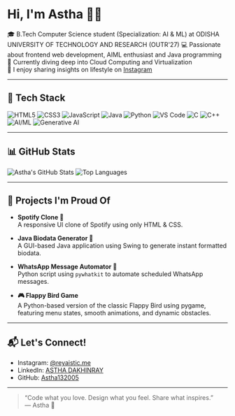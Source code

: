 # Hi, I'm Astha 👋✨

🎓 B.Tech Computer Science student (Specialization: AI & ML) at ODISHA UNIVERSITY OF TECHNOLOGY AND RESEARCH (OUTR'27)
💻 Passionate about frontend web development, AIML enthusiast and Java programming  
🌱 Currently diving deep into Cloud Computing and Virtualization  
💬 I enjoy sharing insights on lifestyle on [Instagram](https://www.instagram.com/reyalistic.me?igsh=a2lmMWFuamE3MHJn)

---

## 🧰 Tech Stack

![HTML5](https://img.shields.io/badge/-HTML5-E34F26?style=flat&logo=html5&logoColor=white)
![CSS3](https://img.shields.io/badge/-CSS3-1572B6?style=flat&logo=css3)
![JavaScript](https://img.shields.io/badge/-JavaScript-F7DF1E?style=flat&logo=javascript&logoColor=black)
![Java](https://img.shields.io/badge/-Java-007396?style=flat&logo=java)
![Python](https://img.shields.io/badge/-Python-3776AB?style=flat&logo=python)
![VS Code](https://img.shields.io/badge/-VS%20Code-007ACC?style=flat&logo=visual-studio-code)
![C](https://img.shields.io/badge/-C-A8B9CC?style=flat&logo=c)
![C++](https://img.shields.io/badge/-C++-00599C?style=flat&logo=c%2B%2B)
![AI/ML](https://img.shields.io/badge/-AI%2FML-3B4CCA?style=flat&logo=scikit-learn&logoColor=white)
![Generative AI](https://img.shields.io/badge/-Generative%20AI-ff69b4?style=flat)

---

## 📊 GitHub Stats

![Astha's GitHub Stats](https://github-readme-stats.vercel.app/api?username=Astha132005&show_icons=true&theme=radical)
![Top Languages](https://github-readme-stats.vercel.app/api/top-langs/?username=Astha132005&layout=compact&theme=radical)

---

## 📌 Projects I'm Proud Of

- **Spotify Clone 🎵**  
  A responsive UI clone of Spotify using only HTML & CSS.

- **Java Biodata Generator 📄**  
  A GUI-based Java application using Swing to generate instant formatted biodata.

- **WhatsApp Message Automator 📱**  
  Python script using `pywhatkit` to automate scheduled WhatsApp messages.
- **🎮 Flappy Bird Game**  
  A Python-based version of the classic Flappy Bird using pygame, featuring menu states, smooth animations, and dynamic obstacles.  

---

## 📬 Let's Connect!

- Instagram: [@reyaistic.me](https://www.instagram.com/reyalistic.me?igsh=a2lmMWFuamE3MHJn)  
- LinkedIn: [ASTHA DAKHINRAY](https://www.linkedin.com/in/astha-dakhinray-02b0852a0/)  
- GitHub: [Astha132005](https://github.com/Astha132005)

---

> “Code what you love. Design what you feel. Share what inspires.”  
— Astha 💖

